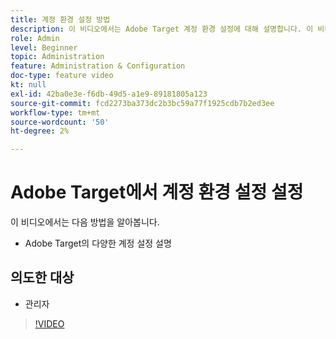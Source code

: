 ```yaml
---
title: 계정 환경 설정 방법
description: 이 비디오에서는 Adobe Target 계정 환경 설정에 대해 설명합니다. 이 비디오를 통해 다양한 설정이 Adobe Target에 미치는 영향에 대한 사례를 살펴보십시오.
role: Admin
level: Beginner
topic: Administration
feature: Administration & Configuration
doc-type: feature video
kt: null
exl-id: 42ba0e3e-f6db-49d5-a1e9-89181805a123
source-git-commit: fcd2273ba373dc2b3bc59a77f1925cdb7b2ed3ee
workflow-type: tm+mt
source-wordcount: '50'
ht-degree: 2%

---
```


# Adobe Target에서 계정 환경 설정 설정

이 비디오에서는 다음 방법을 알아봅니다.

* Adobe Target의 다양한 계정 설정 설명

## 의도한 대상

* 관리자

>[!VIDEO](https://video.tv.adobe.com/v/17379/?quality=12)
